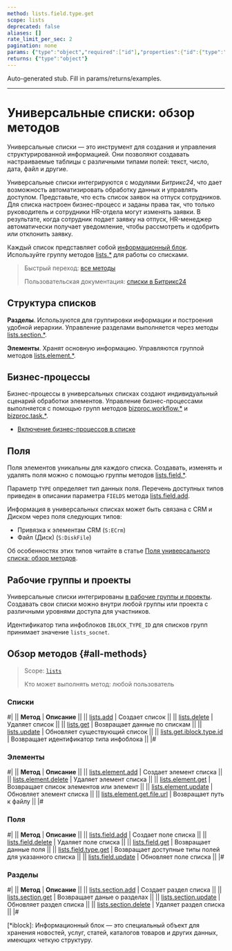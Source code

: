 ```yaml
---
method: lists.field.type.get
scope: lists
deprecated: false
aliases: []
rate_limit_per_sec: 2
pagination: none
params: {"type":"object","required":["id"],"properties":{"id":{"type":"integer"}}}
returns: {"type":"object"}
---
```


Auto-generated stub. Fill in params/returns/examples.

---

# Универсальные списки: обзор методов

Универсальные списки — это инструмент для создания и управления структурированной информацией. Они позволяют создавать настраиваемые таблицы c различными типами полей: текст, число, дата, файл и другие.

Универсальные списки интегрируются с модулями *Битрикс24*, что дает возможность автоматизировать обработку данных и управлять доступом. Представьте, что есть список заявок на отпуск сотрудников. Для списка настроен бизнес-процесс и заданы права так, что только руководитель и сотрудники HR-отдела могут изменять заявки. В результате, когда сотрудник подает заявку на отпуск, HR-менеджер автоматически получает уведомление, чтобы рассмотреть и одобрить или отклонить заявку.

Каждый список представляет собой [информационный блок](*iblock). Используйте группу методов [lists.*](./lists/index.md) для работы со списками.

> Быстрый переход: [все методы](#all-methods) 
>
> Пользовательская документация: [списки в Битрикс24](https://helpdesk.bitrix24.ru/open/5316091/)

## Структура списков

**Разделы**. Используются для группировки информации и построения удобной иерархии. Управление разделами выполняется через методы [lists.section.*](./sections/index.md).

**Элементы**. Хранят основную информацию. Управляются группой методов [lists.element.*](./elements/index.md).

## Бизнес-процессы

Бизнес-процессы в универсальных списках создают индивидуальный сценарий обработки элементов. Управление бизнес-процессами выполняется с помощью групп методов [bizproc.workflow.*](../bizproc/index.md) и [bizproc.task.*](../bizproc/bizproc-task/bizproc-task-list.md).



- [Включение бизнес-процессов в списке](https://helpdesk.bitrix24.ru/open/5322575/)



## Поля

Поля элементов уникальны для каждого списка. Создавать, изменять и удалять поля можно с помощью группы методов [lists.field.*](./fields/index.md).

Параметр `TYPE` определяет тип данных поля. Перечень доступных типов приведен в описании параметра `FIELDS` метода [lists.field.add](./fields/lists-field-add.md). 

Информация в универсальных списках может быть связана с CRM и Диском через поля следующих типов:
- Привязка к элементам CRM (`S:ECrm`)
- Файл (Диск) (`S:DiskFile`)

Об особенностях этих типов читайте в статье [Поля универсального списка: обзор методов](./fields/index.md).

## Рабочие группы и проекты

Универсальные списки интегрированы [в рабочие группы и проекты](../sonet-group/sonet-group-create.md). Создавать свои списки можно внутри любой группы или проекта с различными уровнями доступа для участников.

Идентификатор типа инфоблоков `IBLOCK_TYPE_ID` для списков групп принимает значение `lists_socnet`.

## Обзор методов {#all-methods}

> Scope: [`lists`](../scopes/permissions.md)
>
> Кто может выполнять метод: любой пользователь

### Списки

#|
|| **Метод** | **Описание** ||
|| [lists.add](./lists/lists-add.md) | Создает список ||
|| [lists.delete](./lists/lists-delete.md) | Удаляет список ||
|| [lists.get](./lists/lists-get.md) | Возвращает данные по спискам ||
|| [lists.update](./lists/lists-update.md) | Обновляет существующий список ||
|| [lists.get.iblock.type.id](./lists/lists-get-iblock-type-id.md) | Возвращает идентификатор типа инфоблока ||
|#

### Элементы

#|
|| **Метод** | **Описание** ||
|| [lists.element.add](./elements/lists-element-add.md) | Создает элемент списка ||
|| [lists.element.delete](./elements/lists-element-delete.md) | Удаляет элемент списка ||
|| [lists.element.get](./elements/lists-element-get.md) | Возвращает список элементов или элемент ||
|| [lists.element.update](./elements/lists-element-update.md) | Обновляет элемент списка ||
|| [lists.element.get.file.url](./elements/lists-element-get-file-url.md) | Возвращает путь к файлу ||
|#

### Поля

#|
|| **Метод** | **Описание** ||
|| [lists.field.add](./fields/lists-field-add.md) | Создает поле списка ||
|| [lists.field.delete](./fields/lists-field-delete.md) | Удаляет поле списка ||
|| [lists.field.get](./fields/lists-field-get.md) | Возвращает данные поля ||
|| [lists.field.type.get](./fields/lists-field-type-get.md) | Возвращает доступные типы полей для указанного списка ||
|| [lists.field.update](./fields/lists-field-update.md) | Обновляет поле списка ||
|#

### Разделы

#|
|| **Метод** | **Описание** ||
|| [lists.section.add](./sections/lists-section-add.md) | Создает раздел списка ||
|| [lists.section.get](./sections/lists-section-get.md) | Возвращает даные о разделах ||
|| [lists.section.update](./sections/lists-section-update.md) | Обновляет раздел списка ||
|| [lists.section.delete](./sections/lists-section-delete.md) | Удаляет раздел списка ||
|#

[*iblock]: Информационный блок — это специальный объект для хранения новостей, услуг, статей, каталогов товаров и других данных, имеющих четкую структуру.
